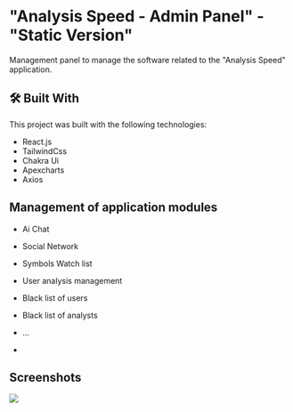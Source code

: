 
# "Analysis Speed - Admin Panel" - "Static Version"

Management panel to manage the software related to the "Analysis Speed" application.

## 🛠 Built With
This project was built with the following technologies:

- React.js
- TailwindCss
- Chakra Ui
- Apexcharts
- Axios


## Management of application modules


- Ai Chat
- Social Network
- Symbols Watch list
- User analysis management
- Black list of users
- Black list of analysts
- ...

- 
## Screenshots
![](https://github.com/Your_Repository_Name/Your_GIF_Name.gif)


